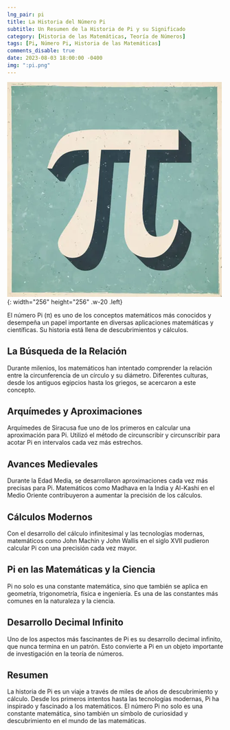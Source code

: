 ```yaml
---
lng_pair: pi
title: La Historia del Número Pi
subtitle: Un Resumen de la Historia de Pi y su Significado
category: [Historia de las Matemáticas, Teoría de Números]
tags: [Pi, Número Pi, Historia de las Matemáticas]
comments_disable: true
date: 2023-08-03 18:00:00 -0400
img: ":pi.png"
---
```


![Desktop View](/assets/img/posts/pi.png){: width="256" height="256" .w-20 .left}

El número Pi (π) es uno de los conceptos matemáticos más conocidos y desempeña un papel importante en diversas aplicaciones matemáticas y científicas. Su historia está llena de descubrimientos y cálculos.

## La Búsqueda de la Relación

Durante milenios, los matemáticos han intentado comprender la relación entre la circunferencia de un círculo y su diámetro. Diferentes culturas, desde los antiguos egipcios hasta los griegos, se acercaron a este concepto.

## Arquímedes y Aproximaciones

Arquímedes de Siracusa fue uno de los primeros en calcular una aproximación para Pi. Utilizó el método de circunscribir y circunscribir para acotar Pi en intervalos cada vez más estrechos.

## Avances Medievales

Durante la Edad Media, se desarrollaron aproximaciones cada vez más precisas para Pi. Matemáticos como Madhava en la India y Al-Kashi en el Medio Oriente contribuyeron a aumentar la precisión de los cálculos.

## Cálculos Modernos

Con el desarrollo del cálculo infinitesimal y las tecnologías modernas, matemáticos como John Machin y John Wallis en el siglo XVII pudieron calcular Pi con una precisión cada vez mayor.

## Pi en las Matemáticas y la Ciencia

Pi no solo es una constante matemática, sino que también se aplica en geometría, trigonometría, física e ingeniería. Es una de las constantes más comunes en la naturaleza y la ciencia.

## Desarrollo Decimal Infinito

Uno de los aspectos más fascinantes de Pi es su desarrollo decimal infinito, que nunca termina en un patrón. Esto convierte a Pi en un objeto importante de investigación en la teoría de números.

## Resumen

La historia de Pi es un viaje a través de miles de años de descubrimiento y cálculo. Desde los primeros intentos hasta las tecnologías modernas, Pi ha inspirado y fascinado a los matemáticos. El número Pi no solo es una constante matemática, sino también un símbolo de curiosidad y descubrimiento en el mundo de las matemáticas.

